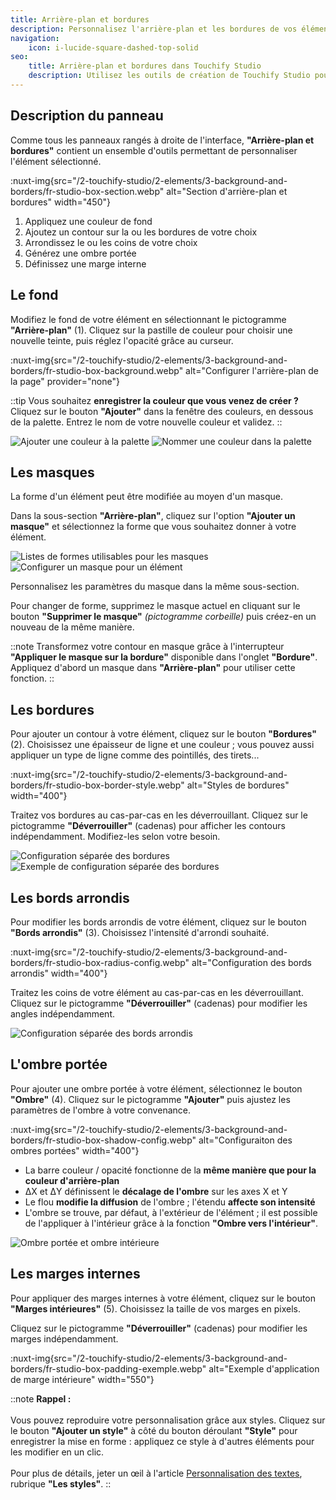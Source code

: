 ```yaml
---
title: Arrière-plan et bordures
description: Personnalisez l'arrière-plan et les bordures de vos éléments.
navigation:
    icon: i-lucide-square-dashed-top-solid
seo:
    title: Arrière-plan et bordures dans Touchify Studio
    description: Utilisez les outils de création de Touchify Studio pour personnaliser l'arrière-plan et les bordures de vos éléments.
---
```


## Description du panneau

Comme tous les panneaux rangés à droite de l'interface, **"Arrière-plan et bordures"** contient un ensemble d'outils permettant de personnaliser l'élément sélectionné.

:nuxt-img{src="/2-touchify-studio/2-elements/3-background-and-borders/fr-studio-box-section.webp" alt="Section d'arrière-plan et bordures" width="450"}

1. Appliquez une couleur de fond
2. Ajoutez un contour sur la ou les bordures de votre choix
3. Arrondissez le ou les coins de votre choix
4. Générez une ombre portée
5. Définissez une marge interne

## Le fond

Modifiez le fond de votre élément en sélectionnant le pictogramme **"Arrière-plan"** (1). Cliquez sur la pastille de couleur pour choisir une nouvelle teinte, puis réglez l'opacité grâce au curseur.

:nuxt-img{src="/2-touchify-studio/2-elements/3-background-and-borders/fr-studio-box-background.webp" alt="Configurer l'arrière-plan de la page" provider="none"}

::tip
Vous souhaitez **enregistrer la couleur que vous venez de créer ?**<br>
Cliquez sur le bouton **"Ajouter"** dans la fenêtre des couleurs, en dessous de la palette. Entrez le nom de votre nouvelle couleur et validez.
::

<div class="mt-4 grid sm:grid-cols-2 gap-4 max-w-full">
  <img src="/2-touchify-studio/2-elements/3-background-and-borders/fr-studio-box-background-ajouter.webp" alt="Ajouter une couleur à la palette" />
  <img src="/2-touchify-studio/2-elements/3-background-and-borders/fr-studio-box-background-ajouter-nommer.webp" alt="Nommer une couleur dans la palette" />
</div>

## Les masques

La forme d'un élément peut être modifiée au moyen d'un masque.

Dans la sous-section **"Arrière-plan"**, cliquez sur l'option **"Ajouter un masque"** et sélectionnez la forme que vous souhaitez donner à votre élément.

<div class="mt-4 grid sm:grid-cols-3 gap-4 max-w-full">
  <img src="/2-touchify-studio/2-elements/3-background-and-borders/fr-studio-box-mask-formes.webp" alt="Listes de formes utilisables pour les masques" />
  <img src="/2-touchify-studio/2-elements/3-background-and-borders/fr-studio-box-mask-config.webp" alt="Configurer un masque pour un élément" class="sm:col-span-2" provider="none" />
</div>

Personnalisez les paramètres du masque dans la même sous-section.

Pour changer de forme, supprimez le masque actuel en cliquant sur le bouton **"Supprimer le masque"** *(pictogramme corbeille)* puis créez-en un nouveau de la même manière.

::note
Transformez votre contour en masque grâce à l'interrupteur **"Appliquer le masque sur la bordure"** disponible dans l'onglet **"Bordure"**.
Appliquez d'abord un masque dans **"Arrière-plan"** pour utiliser cette fonction.
::

## Les bordures

Pour ajouter un contour à votre élément, cliquez sur le bouton **"Bordures"** (2). Choisissez une épaisseur de ligne et une couleur ; vous pouvez aussi appliquer un type de ligne comme des pointillés, des tirets...

:nuxt-img{src="/2-touchify-studio/2-elements/3-background-and-borders/fr-studio-box-border-style.webp" alt="Styles de bordures" width="400"}

Traitez vos bordures au cas-par-cas en les déverrouillant. Cliquez sur le pictogramme **"Déverrouiller"** (cadenas) pour afficher les contours indépendamment. Modifiez-les selon votre besoin.

<div class="mt-4 grid sm:grid-cols-2 gap-4 max-w-full">
  <img src="/2-touchify-studio/2-elements/3-background-and-borders/fr-studio-box-border-separes.webp" alt="Configuration séparée des bordures" />
  <img src="/2-touchify-studio/2-elements/3-background-and-borders/fr-studio-box-border-separes-exemple.webp" alt="Exemple de configuration séparée des bordures" class="sm:self-end" />
</div>

## Les bords arrondis

Pour modifier les bords arrondis de votre élément, cliquez sur le bouton **"Bords arrondis"** (3). Choisissez l'intensité d'arrondi souhaité.

:nuxt-img{src="/2-touchify-studio/2-elements/3-background-and-borders/fr-studio-box-radius-config.webp" alt="Configuration des bords arrondis" width="400"}

Traitez les coins de votre élément au cas-par-cas en les déverrouillant. Cliquez sur le pictogramme **"Déverrouiller"** (cadenas) pour modifier les angles indépendamment.

![Configuration séparée des bords arrondis](/2-touchify-studio/2-elements/3-background-and-borders/fr-studio-box-radius-separes.webp)

## L'ombre portée

Pour ajouter une ombre portée à votre élément, sélectionnez le bouton **"Ombre"** (4). Cliquez sur le pictogramme **"Ajouter"** puis ajustez les paramètres de l'ombre à votre convenance.

:nuxt-img{src="/2-touchify-studio/2-elements/3-background-and-borders/fr-studio-box-shadow-config.webp" alt="Configuraiton des ombres portées" width="400"}

- La barre couleur / opacité fonctionne de la **même manière que pour la couleur d'arrière-plan**
- ΔX et ΔY définissent le **décalage de l'ombre** sur les axes X et Y
- Le flou **modifie la diffusion** de l'ombre ; l'étendu **affecte son intensité**
- L'ombre se trouve, par défaut, à l'extérieur de l'élément ; il est possible de l'appliquer à l'intérieur grâce à la fonction **"Ombre vers l'intérieur"**.

![Ombre portée et ombre intérieure](/2-touchify-studio/2-elements/3-background-and-borders/fr-studio-box-shadow-interieur.webp)

## Les marges internes

Pour appliquer des marges internes à votre élément, cliquez sur le bouton **"Marges intérieures"** (5). Choisissez la taille de vos marges en pixels.

Cliquez sur le pictogramme **"Déverrouiller"** (cadenas) pour modifier les marges indépendamment.

:nuxt-img{src="/2-touchify-studio/2-elements/3-background-and-borders/fr-studio-box-padding-exemple.webp" alt="Exemple d'application de marge intérieure" width="550"}

::note
**Rappel :**
<br><br>
Vous pouvez reproduire votre personnalisation grâce aux styles. Cliquez sur le bouton **"Ajouter un style"** à côté du bouton déroulant **"Style"** pour enregistrer la mise en forme : appliquez ce style à d'autres éléments pour les modifier en un clic.
<br><br>
Pour plus de détails, jeter un œil à l'article [Personnalisation des textes](texts#les-styles), rubrique **"Les styles"**.
::